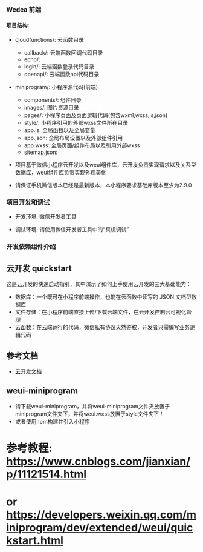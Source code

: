 ### Wedea 前端

#### 项目结构:

- cloudfunctions/: 云函数目录
  - callback/: 云端函数回调代码目录
  - echo/:
  - login/: 云端函数登录代码目录
  - openapi/: 云端函数api代码目录
- miniprogram/: 小程序源代码(前端)
  - components/: 组件目录
  - images/: 图片资源目录
  - pages/: 小程序页面及页面逻辑代码(包含wxml,wxss,js,json)
  - style/: 小程序引用的外部wxss文件所在目录
  - app.js: 全局函数以及全局变量
  - app.json: 全局布局设置以及外部组件引用
  - app.wxss: 全局页面/组件布局以及引用外部wxss
  - sitemap.json: 
 
- 项目基于微信小程序云开发以及weui组件库，云开发负责实现请求以及关系型数据库，weui组件库负责实现外观美化

- 请保证手机微信版本已经是最新版本，本小程序要求基础库版本至少为2.9.0

### 项目开发和调试

- 开发环境: 微信开发者工具

- 调试环境: 请使用微信开发者工具中的“真机调试”

### 开发依赖组件介绍

## 云开发 quickstart

这是云开发的快速启动指引，其中演示了如何上手使用云开发的三大基础能力：

- 数据库：一个既可在小程序前端操作，也能在云函数中读写的 JSON 文档型数据库
- 文件存储：在小程序前端直接上传/下载云端文件，在云开发控制台可视化管理
- 云函数：在云端运行的代码，微信私有协议天然鉴权，开发者只需编写业务逻辑代码

## 参考文档

- [云开发文档](https://developers.weixin.qq.com/miniprogram/dev/wxcloud/basis/getting-started.html)

## weui-miniprogram
- 请下载weui-miniprogram，并将weui-miniprogram文件夹放置于miniprogram文件夹下，并将weui.wxss放置于style文件夹下！
- 或者使用npm构建并引入小程序
# 参考教程: https://www.cnblogs.com/jianxian/p/11121514.html 
# or https://developers.weixin.qq.com/miniprogram/dev/extended/weui/quickstart.html

